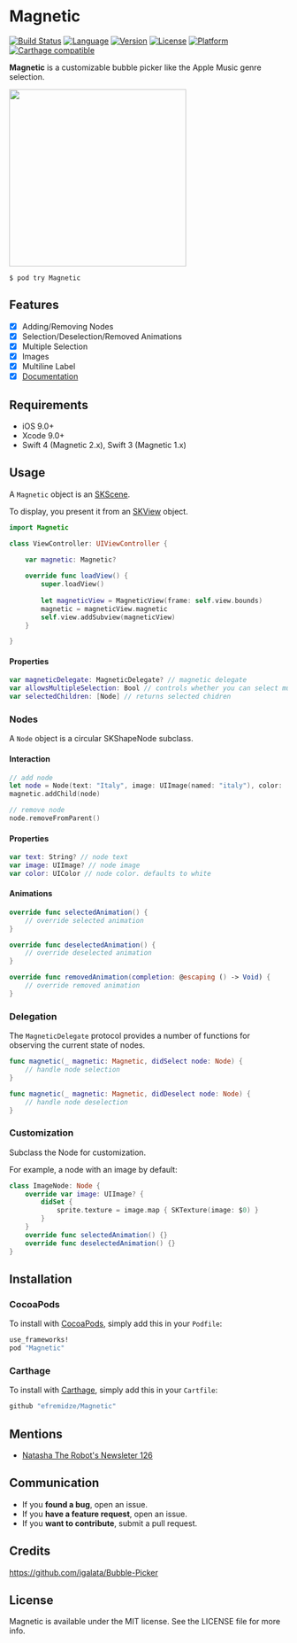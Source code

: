 # Magnetic

[![Build Status](https://travis-ci.org/efremidze/Magnetic.svg?branch=master)](https://travis-ci.org/efremidze/Magnetic)
[![Language](https://img.shields.io/badge/Swift-4-orange.svg?style=flat)](https://swift.org)
[![Version](https://img.shields.io/cocoapods/v/Magnetic.svg?style=flat)](http://cocoapods.org/pods/Magnetic)
[![License](https://img.shields.io/cocoapods/l/Magnetic.svg?style=flat)](http://cocoapods.org/pods/Magnetic)
[![Platform](https://img.shields.io/cocoapods/p/Magnetic.svg?style=flat)](http://cocoapods.org/pods/Magnetic)
[![Carthage compatible](https://img.shields.io/badge/Carthage-compatible-4BC51D.svg?style=flat)](https://github.com/Carthage/Carthage)

**Magnetic** is a customizable bubble picker like the Apple Music genre selection.

<img src="https://raw.githubusercontent.com/efremidze/Magnetic/master/Images/demo.gif" width="320">

```
$ pod try Magnetic
```

## Features

- [x] Adding/Removing Nodes
- [x] Selection/Deselection/Removed Animations
- [x] Multiple Selection
- [x] Images
- [x] Multiline Label
- [x] [Documentation](https://efremidze.github.io/Magnetic)

## Requirements

- iOS 9.0+
- Xcode 9.0+
- Swift 4 (Magnetic 2.x), Swift 3 (Magnetic 1.x)

## Usage

A `Magnetic` object is an [SKScene](https://developer.apple.com/reference/spritekit/skscene).

To display, you present it from an [SKView](https://developer.apple.com/reference/spritekit/skview) object.

```swift
import Magnetic

class ViewController: UIViewController {

    var magnetic: Magnetic?
    
    override func loadView() {
        super.loadView()
        
        let magneticView = MagneticView(frame: self.view.bounds)
        magnetic = magneticView.magnetic
        self.view.addSubview(magneticView)
    }

}
```

#### Properties

```swift
var magneticDelegate: MagneticDelegate? // magnetic delegate
var allowsMultipleSelection: Bool // controls whether you can select multiple nodes. defaults to true
var selectedChildren: [Node] // returns selected chidren
```

### Nodes

A `Node` object is a circular SKShapeNode subclass.

#### Interaction

```swift
// add node
let node = Node(text: "Italy", image: UIImage(named: "italy"), color: .red, radius: 30)
magnetic.addChild(node)

// remove node
node.removeFromParent()
```

#### Properties

```swift
var text: String? // node text
var image: UIImage? // node image
var color: UIColor // node color. defaults to white
```

#### Animations

```swift
override func selectedAnimation() {
    // override selected animation
}

override func deselectedAnimation() {
    // override deselected animation
}

override func removedAnimation(completion: @escaping () -> Void) {
    // override removed animation
}
```

### Delegation

The `MagneticDelegate` protocol provides a number of functions for observing the current state of nodes.

```swift
func magnetic(_ magnetic: Magnetic, didSelect node: Node) {
    // handle node selection
}

func magnetic(_ magnetic: Magnetic, didDeselect node: Node) {
    // handle node deselection
}
```

### Customization

Subclass the Node for customization.

For example, a node with an image by default:

```swift
class ImageNode: Node {
    override var image: UIImage? {
        didSet {
            sprite.texture = image.map { SKTexture(image: $0) }
        }
    }
    override func selectedAnimation() {}
    override func deselectedAnimation() {}
}
```

## Installation

### CocoaPods
To install with [CocoaPods](http://cocoapods.org/), simply add this in your `Podfile`:
```ruby
use_frameworks!
pod "Magnetic"
```

### Carthage
To install with [Carthage](https://github.com/Carthage/Carthage), simply add this in your `Cartfile`:
```ruby
github "efremidze/Magnetic"
```

## Mentions

- [Natasha The Robot's Newsleter 126](https://swiftnews.curated.co/issues/126#start)

## Communication

- If you **found a bug**, open an issue.
- If you **have a feature request**, open an issue.
- If you **want to contribute**, submit a pull request.

## Credits

https://github.com/igalata/Bubble-Picker

## License

Magnetic is available under the MIT license. See the LICENSE file for more info.
